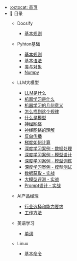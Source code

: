 - [:octocat: 首页](/README)
- :memo: 目录
    - Docsify
   
       - [基本规则](/md/idea-plugin/Docsify规则.md)
	   
    - Pyhton基础
   
       - [基本规则](/md/idea-plugin/基本规则.md)
       - [基本语法](/md/idea-plugin/基本语法.md)
       - [类与对象](/md/idea-plugin/类与对象.md)
       - [Numpy](/md/idea-plugin/numpy.md)
   
    - LLM大模型
   
       - [LLM是什么](/md/idea-plugin/LLM是什么.md)
       - [机器学习是什么](/md/idea-plugin/机器学习是什么.md)
       - [机器学习的几何意义](/md/idea-plugin/机器学习的几何意义.md)
       - [怎么找到这个规律](/md/idea-plugin/怎么找到这个规律.md)
       - [什么是模型](/md/idea-plugin/什么是模型.md)
       - [神经网络](/md/idea-plugin/神经网络.md)
       - [神经网络的理解](/md/idea-plugin/神经网络的理解.md)
       - [反向传播](/md/idea-plugin/反向传播.md)
       - [梯度如何计算](/md/idea-plugin/梯度如何计算.md)
       - [深度学习案例 - 数据处理](/md/idea-plugin/深度学习案例.md)
       - [深度学习案例 - 模型设计](/md/idea-plugin/深度学习案例2.md)
       - [深度学习案例 - 模型训练](/md/idea-plugin/深度学习案例3.md)
       - [深度学习案例 - 模型测试](/md/idea-plugin/深度学习案例4.md)
       - [数据获取 - 实战](/md/idea-plugin/数据获取实战.md)
       - [大模型评测 - 实战](/md/idea-plugin/大模型评测实战.md)
       - [Prompt设计 - 实战](/md/idea-plugin/提示词设计实战.md)
    
    - AI产品经理
   
       - [行业选择和能力要求](/md/idea-plugin/行业选择和能力要求.md)
       - [工作方法](/md/idea-plugin/工作方法.md)
    
    - 英语学习
   
       - [单词](/md/idea-plugin/待补充.md)
   
   - Linux
   
       - [基本命令](/md/idea-plugin/linux基本命令.md)